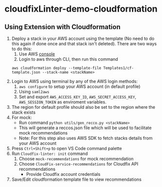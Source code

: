 # cloudfixLinter-demo-cloudformation

## Using Extension with Cloudformation
 1. Deploy a stack in your AWS account using the template (No need to do this again if done once and that stack isn't deleted). There are two ways to do this:
    1. Use AWS [console](https://us-east-1.console.aws.amazon.com/cloudformation/home?region=us-east-1#/stacks)
    2. Login to aws through CLI, then run this command
    ```
    aws cloudformation deploy --template-file Templates1/cf-template.json --stack-name <stackName>
    ```
 2. Login to AWS using terminal by any of the AWS login methods:
    1. `aws configure` to setup your AWS account (in default profile)
    2. Using `saml2aws`
    3. Set and export `AWS_ACCESS_KEY_ID`, `AWS_SECRET_ACCESS_KEY`, `AWS_SESSION_TOKEN` as enviroment variables.
 3. The region for default profile should also be set to the region where the stack exists
 3. For mock:
    - Run command `python utils/gen_recco.py <stackName>` 
    - This will generate a reccos.json file which will be used to facilitate mock recommendations
    - Note: For this step also uses AWS SDK to fetch stacks details from your AWS account
 4. Press `Ctrl+Shift+p` to open VS Code command palette
 5. Run `Cloudfix-linter: init` command
    1. Choose `mock-recommendations` for mock recommendation
    2. Choose `CloudFix-service-recommendations` for Cloudfix API recommendations
       - Provide Cloudfix account credentials
 6. Save/Edit cloudformation template file to view recommendations
